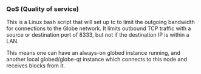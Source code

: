 ### QoS (Quality of service) ###

This is a Linux bash script that will set up tc to limit the outgoing bandwidth for connections to the Globe network. It limits outbound TCP traffic with a source or destination port of 8333, but not if the destination IP is within a LAN.

This means one can have an always-on globed instance running, and another local globed/globe-qt instance which connects to this node and receives blocks from it.
